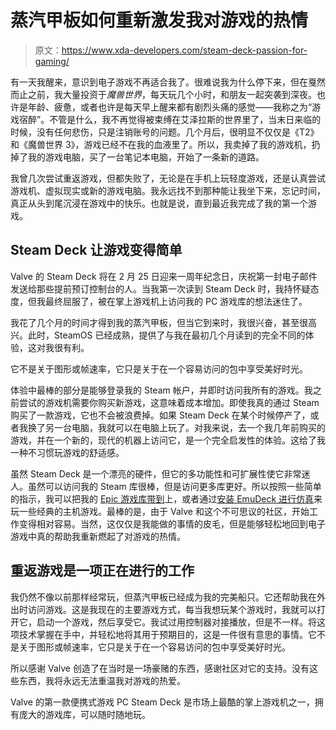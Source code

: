 # 蒸汽甲板如何重新激发我对游戏的热情

> 原文：<https://www.xda-developers.com/steam-deck-passion-for-gaming/>

有一天我醒来，意识到电子游戏不再适合我了。很难说我为什么停下来，但在戛然而止之前，我大量投资于*魔兽世界*，每天玩几个小时，和朋友一起突袭到深夜。也许是年龄、疲惫，或者也许是每天早上醒来都有剧烈头痛的感觉——我称之为“游戏宿醉”。不管是什么，我不再觉得被束缚在艾泽拉斯的世界里了，当末日来临的时候，没有任何悲伤，只是注销账号的问题。几个月后，很明显不仅仅是《T2》和《魔兽世界 3》，游戏已经不在我的血液里了。所以，我卖掉了我的游戏机，扔掉了我的游戏电脑，买了一台笔记本电脑，开始了一条新的道路。

我曾几次尝试重返游戏，但都失败了，无论是在手机上玩轻度游戏，还是认真尝试游戏机、虚拟现实或新的游戏电脑。我永远找不到那种能让我坐下来，忘记时间，真正从头到尾沉浸在游戏中的快乐。也就是说，直到最近我完成了我的第一个游戏。

## Steam Deck 让游戏变得简单

Valve 的 Steam Deck 将在 2 月 25 日迎来一周年纪念日，庆祝第一封电子邮件发送给那些提前预订控制台的人。当我第一次读到 Steam Deck 时，我持怀疑态度，但我最终屈服了，被在掌上游戏机上访问我的 PC 游戏库的想法迷住了。

我花了几个月的时间才得到我的蒸汽甲板，但当它到来时，我很兴奋，甚至很高兴。此时，SteamOS 已经成熟，提供了与我在最初几个月读到的完全不同的体验，这对我很有利。

它不是关于图形或帧速率，它只是关于在一个容易访问的包中享受美好时光。

体验中最棒的部分是能够登录我的 Steam 帐户，并即时访问我所有的游戏。我之前尝试的游戏机需要你购买新游戏，这意味着成本增加。即使我真的通过 Steam 购买了一款游戏，它也不会被浪费掉。如果 Steam Deck 在某个时候停产了，或者我换了另一台电脑，我就可以在电脑上玩了。对我来说，去一个我几年前购买的游戏，并在一个新的，现代的机器上访问它，是一个完全启发性的体验。这给了我一种不习惯玩游戏的舒适感。

虽然 Steam Deck 是一个漂亮的硬件，但它的多功能性和可扩展性使它非常迷人。虽然可以访问我的 Steam 库很棒，但是访问更多库更好。所以按照一些简单的指示，我可以把我的 [Epic 游戏库带到](https://www.xda-developers.com/how-to-install-play-games-epic-games-store-steam-deck/)上，或者通过[安装 EmuDeck 进行仿真](https://www.xda-developers.com/how-to-install-emudeck-steam-deck/)来玩一些经典的主机游戏。最棒的是，由于 Valve 和这个不可思议的社区，开始工作变得相对容易。当然，这仅仅是我能做的事情的皮毛，但是能够轻松地回到电子游戏中真的帮助我重新燃起了对游戏的热情。

## 重返游戏是一项正在进行的工作

我仍然不像以前那样经常玩，但蒸汽甲板已经成为我的完美船只。它还帮助我在外出时访问游戏。这是我现在的主要游戏方式，每当我想玩某个游戏时，我就可以打开它，启动一个游戏，然后享受它。我试过用控制器对接播放，但是不一样。将这项技术掌握在手中，并轻松地将其用于预期目的，这是一件很有意思的事情。它不是关于图形或帧速率，它只是关于在一个容易访问的包中享受美好时光。

所以感谢 Valve 创造了在当时是一场豪赌的东西，感谢社区对它的支持。没有这些东西，我将永远无法重温我对游戏的热爱。

Valve 的第一款便携式游戏 PC Steam Deck 是市场上最酷的掌上游戏机之一，拥有庞大的游戏库，可以随时随地玩。
